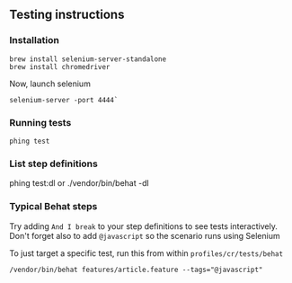 ## Testing instructions

### Installation

	brew install selenium-server-standalone
	brew install chromedriver
	
Now, launch selenium

	selenium-server -port 4444`
	
### Running tests

	phing test
	
### List step definitions

  phing test:dl
  or
  ./vendor/bin/behat -dl

### Typical Behat steps

Try adding `And I break` to your step definitions to see tests interactively. Don't forget also to add `@javascript` so the scenario runs using Selenium

To just target a specific test, run this from within `profiles/cr/tests/behat`

	/vendor/bin/behat features/article.feature --tags="@javascript"
